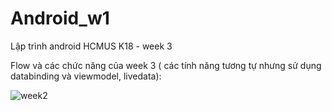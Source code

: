 # Android_w1
 Lập trình android HCMUS K18 - week 3
 
 Flow và các chức năng của week 3 ( các tính năng tương tự nhưng sử dụng databinding và viewmodel, livedata):
 
 ![week2](https://user-images.githubusercontent.com/91452158/159114009-d542fd16-dd22-4369-ab5e-56835181db9d.gif)
